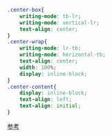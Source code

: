 ```css
.center-box{
    writing-mode: tb-lr;
    writing-mode: vertical-lr;
    text-align: center;
}
.center-wrap{
    writing-mode: lr-tb;
    writing-mode: horizontal-tb;
    text-align: center;
    width: 100%;
    display: inline-block;
}
.center-content{
    display: inline-block;
    text-align: left;
    text-align: initial;
}
```
[参考](https://github.com/liyongleihf2006/center-box/)